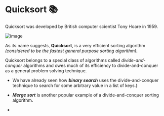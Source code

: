 # Quicksort 📚 

Quicksort was developed by British computer scientist Tony Hoare in 1959. 

![image](https://github.com/ross-bish/Algorithms/assets/83789503/15289682-58bc-4041-b5ad-ab2477cc4796)

As its name suggests, **Quicksort**, is a very efficient sorting algorithm _(considered to be the fastest general purpose sorting algorithm)._ 

Quicksort belongs to a special class of algorithms called _divide-and-conquer_ algorithms and owes much of its efficiency to divide-and-conquer as a general problem solving technique. 

- We have already seen how _**binary search**_ uses the divide-and-conquer technique to search for some arbitrary value in a list of keys.)
- _**Merge sort**_ is another popular example of a divide-and-conquer sorting algorithm.

- 
